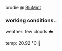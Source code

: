 brodie @ [BluMint](https://www.linkedin.com/company/blumint-io/)

<!--weather_start-->
### working conditions..

weather: few clouds ☁️

temp: 20.92 °C 🥶

<!--weather_end-->
